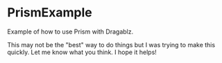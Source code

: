 # PrismExample
Example of how to use Prism with Dragablz.

This may not be the "best" way to do things but I was trying to make this quickly. Let me know what you think. I hope it helps!
